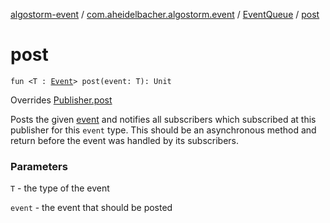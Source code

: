 [algostorm-event](../../index.md) / [com.aheidelbacher.algostorm.event](../index.md) / [EventQueue](index.md) / [post](.)

# post

`fun <T : `[`Event`](../-event.md)`> post(event: T): Unit`

Overrides [Publisher.post](../-publisher/post.md)

Posts the given [event](post.md#com.aheidelbacher.algostorm.event.EventQueue$post(com.aheidelbacher.algostorm.event.EventQueue.post.T)/event) and notifies all subscribers which subscribed at
this publisher for this `event` type. This should be an asynchronous
method and return before the event was handled by its subscribers.

### Parameters

`T` - the type of the event

`event` - the event that should be posted